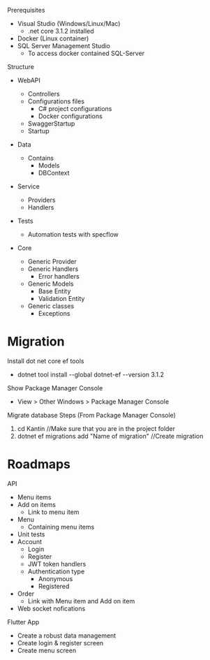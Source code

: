 Prerequisites
- Visual Studio (Windows/Linux/Mac)
    - .net core 3.1.2 installed
- Docker (Linux container)
- SQL Server Management Studio
    - To access docker contained SQL-Server


Structure
- WebAPI 
    - Controllers
    - Configurations files
        - C# project configurations
        - Docker configurations
    - SwaggerStartup
    - Startup

- Data
    - Contains
        - Models
        - DBContext
- Service
    - Providers
    - Handlers

- Tests
    - Automation tests with specflow

- Core
    - Generic Provider
    - Generic Handlers
        - Error handlers
    - Generic Models
        - Base Entity
        - Validation Entity
    - Generic classes
        - Exceptions

Migration
=============================================================
Install dot net core ef tools
- dotnet tool install --global dotnet-ef --version 3.1.2

Show Package Manager Console 
- View > Other Windows > Package Manager Console 

Migrate database Steps (From Package Manager Console)
1. cd Kantin //Make sure that you are in the project folder
2. dotnet ef migrations add "Name of migration" //Create migration

Roadmaps
==============================================================
API
- Menu items
- Add on items
    - Link to menu item
- Menu
    - Containing menu items
- Unit tests
- Account
    - Login
    - Register
    - JWT token handlers
    - Authentication type
        - Anonymous
        - Registered
- Order
    - Link with Menu item and Add on item
- Web socket nofications


Flutter App
- Create a robust data management 
- Create login & register screen
- Create menu screen
